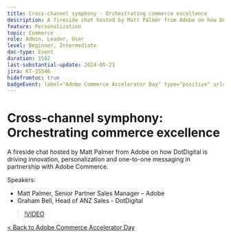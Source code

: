 ```yaml
---
title: Cross-channel symphony - Orchestrating commerce excellence
description: A fireside chat hosted by Matt Palmer from Adobe on how DotDigital is driving innovation, personalization and one-to-one messaging in partnership with Adobe Commerce.
feature: Personalization
topic: Commerce
role: Admin, Leader, User
level: Beginner, Intermediate
doc-type: Event
duration: 1582
last-substantial-update: 2024-05-21
jira: KT-15546
hidefromtoc: true
badgeEvent: label="Adobe Commerce Accelerator Day" type="positive" url="https://experienceleague.adobe.com/en/docs/events/apac-commerce-recordings/2024/overview" 
---
```


# Cross-channel symphony: Orchestrating commerce excellence

A fireside chat hosted by Matt Palmer from Adobe on how DotDigital is driving innovation, personalization and one-to-one messaging in partnership with Adobe Commerce.

Speakers:

+ Matt Palmer, Senior Partner Sales Manager – Adobe
+ Graham Bell, Head of ANZ Sales - DotDigital

>[!VIDEO](https://video.tv.adobe.com/v/3429273/?learn=on)

[< Back to Adobe Commerce Accelerator Day](./overview.md)